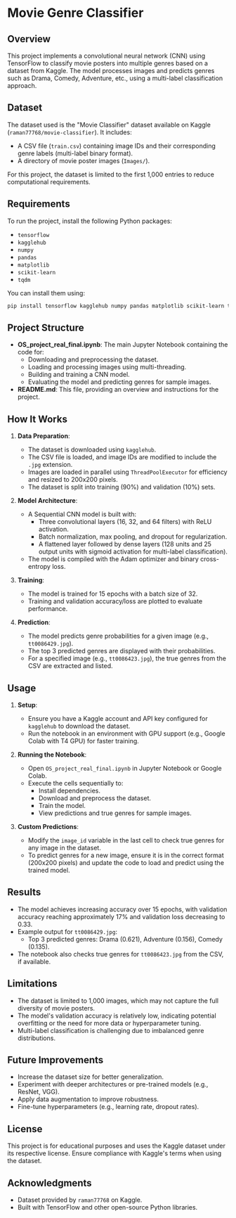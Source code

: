 # Movie Genre Classifier

## Overview
This project implements a convolutional neural network (CNN) using TensorFlow to classify movie posters into multiple genres based on a dataset from Kaggle. The model processes images and predicts genres such as Drama, Comedy, Adventure, etc., using a multi-label classification approach.

## Dataset
The dataset used is the "Movie Classifier" dataset available on Kaggle (`raman77768/movie-classifier`). It includes:
- A CSV file (`train.csv`) containing image IDs and their corresponding genre labels (multi-label binary format).
- A directory of movie poster images (`Images/`).

For this project, the dataset is limited to the first 1,000 entries to reduce computational requirements.

## Requirements
To run the project, install the following Python packages:
- `tensorflow`
- `kagglehub`
- `numpy`
- `pandas`
- `matplotlib`
- `scikit-learn`
- `tqdm`

You can install them using:
```bash
pip install tensorflow kagglehub numpy pandas matplotlib scikit-learn tqdm
```

## Project Structure
- **OS_project_real_final.ipynb**: The main Jupyter Notebook containing the code for:
  - Downloading and preprocessing the dataset.
  - Loading and processing images using multi-threading.
  - Building and training a CNN model.
  - Evaluating the model and predicting genres for sample images.
- **README.md**: This file, providing an overview and instructions for the project.

## How It Works
1. **Data Preparation**:
   - The dataset is downloaded using `kagglehub`.
   - The CSV file is loaded, and image IDs are modified to include the `.jpg` extension.
   - Images are loaded in parallel using `ThreadPoolExecutor` for efficiency and resized to 200x200 pixels.
   - The dataset is split into training (90%) and validation (10%) sets.

2. **Model Architecture**:
   - A Sequential CNN model is built with:
     - Three convolutional layers (16, 32, and 64 filters) with ReLU activation.
     - Batch normalization, max pooling, and dropout for regularization.
     - A flattened layer followed by dense layers (128 units and 25 output units with sigmoid activation for multi-label classification).
   - The model is compiled with the Adam optimizer and binary cross-entropy loss.

3. **Training**:
   - The model is trained for 15 epochs with a batch size of 32.
   - Training and validation accuracy/loss are plotted to evaluate performance.

4. **Prediction**:
   - The model predicts genre probabilities for a given image (e.g., `tt0086429.jpg`).
   - The top 3 predicted genres are displayed with their probabilities.
   - For a specified image (e.g., `tt0086423.jpg`), the true genres from the CSV are extracted and listed.

## Usage
1. **Setup**:
   - Ensure you have a Kaggle account and API key configured for `kagglehub` to download the dataset.
   - Run the notebook in an environment with GPU support (e.g., Google Colab with T4 GPU) for faster training.

2. **Running the Notebook**:
   - Open `OS_project_real_final.ipynb` in Jupyter Notebook or Google Colab.
   - Execute the cells sequentially to:
     - Install dependencies.
     - Download and preprocess the dataset.
     - Train the model.
     - View predictions and true genres for sample images.

3. **Custom Predictions**:
   - Modify the `image_id` variable in the last cell to check true genres for any image in the dataset.
   - To predict genres for a new image, ensure it is in the correct format (200x200 pixels) and update the code to load and predict using the trained model.

## Results
- The model achieves increasing accuracy over 15 epochs, with validation accuracy reaching approximately 17% and validation loss decreasing to 0.33.
- Example output for `tt0086429.jpg`:
  - Top 3 predicted genres: Drama (0.621), Adventure (0.156), Comedy (0.135).
- The notebook also checks true genres for `tt0086423.jpg` from the CSV, if available.

## Limitations
- The dataset is limited to 1,000 images, which may not capture the full diversity of movie posters.
- The model's validation accuracy is relatively low, indicating potential overfitting or the need for more data or hyperparameter tuning.
- Multi-label classification is challenging due to imbalanced genre distributions.

## Future Improvements
- Increase the dataset size for better generalization.
- Experiment with deeper architectures or pre-trained models (e.g., ResNet, VGG).
- Apply data augmentation to improve robustness.
- Fine-tune hyperparameters (e.g., learning rate, dropout rates).

## License
This project is for educational purposes and uses the Kaggle dataset under its respective license. Ensure compliance with Kaggle's terms when using the dataset.

## Acknowledgments
- Dataset provided by `raman77768` on Kaggle.
- Built with TensorFlow and other open-source Python libraries.
